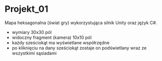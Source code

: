 # Projekt_01
Mapa heksagonalna (świat gry) wykorzystująca silnik Unity oraz język C#. 
- wymiary 30x30 pól
- widoczny fragment (kamera) 10x10 pól
- każdy sześciokąt ma wyświetlane współrzędne
- po kliknięciu na dany sześciokąt zostaje on podświetlany wraz ze wszystkimi sąsiadami

